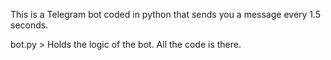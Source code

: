 This is a Telegram bot coded in python that sends you a message every 1.5 seconds.

bot.py > 
Holds the logic of the bot. All the code is there.
